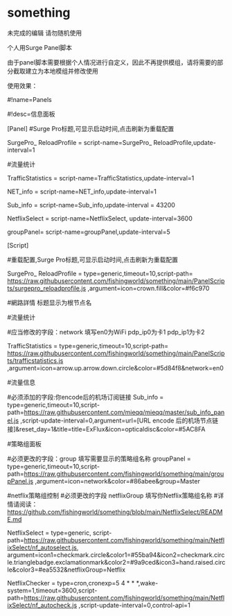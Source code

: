# something
未完成的编辑 请勿随机使用

个人用Surge Panel脚本

由于panel脚本需要根据个人情况进行自定义，因此不再提供模组，请将需要的部分截取建立为本地模组并修改使用

使用效果：

#!name=Panels

#!desc=信息面板

[Panel]
#Surge Pro标题,可显示启动时间,点击刷新为重载配置

SurgePro_ ReloadProfile = script-name=SurgePro_ ReloadProfile,update-interval=1

#流量统计

TrafficStatistics = script-name=TrafficStatistics,update-interval=1

NET_info = script-name=NET_info,update-interval=1

Sub_info = script-name=Sub_info,update-interval = 43200

NetflixSelect = script-name=NetflixSelect, update-interval=3600

groupPanel= script-name=groupPanel,update-interval=5



[Script]

#重载配置,Surge Pro标题,可显示启动时间,点击刷新为重载配置

SurgePro_ ReloadProfile = type=generic,timeout=10,script-path= https://raw.githubusercontent.com/fishingworld/something/main/PanelScripts/surgepro_reloadprofile.js ,argument=icon=crown.fill&color=#f6c970

#網路詳情 标题显示为根节点名

#流量统计

#应当修改的字段：network 填写en0为WiFi pdp_ip0为卡1 pdp_ip1为卡2

TrafficStatistics = type=generic,timeout=10,script-path= https://raw.githubusercontent.com/fishingworld/something/main/PanelScripts/trafficstatistics.js ,argument=icon=arrow.up.arrow.down.circle&color=#5d84f8&network=en0

#流量信息

#必须添加的字段:你encode后的机场订阅链接
Sub_info = type=generic,timeout=10,script-path=https://raw.githubusercontent.com/mieqq/mieqq/master/sub_info_panel.js ,script-update-interval=0,argument=url=[URL encode 后的机场节点链接]&reset_day=1&title=title=ExFlux&icon=opticaldisc&color=#5AC8FA

#策略组面板

#必须更改的字段：group 填写需要显示的策略组名称
groupPanel = type=generic,timeout=10,script-path=https://raw.githubusercontent.com/fishingworld/something/main/groupPanel.js ,argument=icon=network&color=#86abee&group=Master

#netflix策略组控制
#必须更改的字段 netflixGroup 填写你Netflix策略组名称
#详情请阅读：https://github.com/fishingworld/something/blob/main/NetflixSelect/README.md

NetflixSelect = type=generic, script-path=https://raw.githubusercontent.com/fishingworld/something/main/NetflixSelect/nf_autoselect.js, argument=icon1=checkmark.circle&color1=#55ba94&icon2=checkmark.circle.trianglebadge.exclamationmark&color2=#9a9ced&icon3=hand.raised.circle&color3=#ea5532&netflixGroup=Netflix

NetflixChecker = type=cron,cronexp=5 4 * * *,wake-system=1,timeout=3600,script-path=https://raw.githubusercontent.com/fishingworld/something/main/NetflixSelect/nf_autocheck.js ,script-update-interval=0,control-api=1
